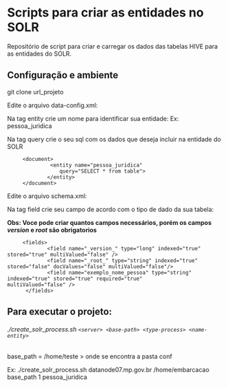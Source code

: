 #  Scripts para criar as entidades no SOLR
Repositório de script para criar e carregar os dados das tabelas HIVE para as entidades do SOLR.

## Configuração e ambiente

git clone url_projeto

Edite o arquivo data-config.xml:

Na tag entity crie um nome para identificar sua entidade: Ex: pessoa_juridica

Na tag query crie o seu sql com os dados que deseja incluir na entidade do SOLR


         <document>
                  <entity name="pessoa_juridica"
                     query="SELECT * from table">
                 </entity>
         </document>

Edite o arquivo schema.xml:

Na tag field crie seu campo de acordo com o tipo de dado da sua tabela:

**Obs: Voce pode criar quantos campos necessários, porém os campos _version_ e _root_ são obrigatorios**

         <fields>
                 <field name="_version_" type="long" indexed="true" stored="true" multiValued="false" />
                 <field name="_root_" type="string" indexed="true" stored="false" docValues="false" multiValued="false"/>
                 <field name="exemplo_nome_pessoa" type="string" indexed="true" stored="true" required="true"          multiValued="false" />
          </fields>

## Para executar o projeto:

###### ./create_solr_process.sh  `<server> <base-path> <type-process> <name-entity>`
         
base_path = /home/teste > onde se encontra a pasta conf 
         
Ex: ./create_solr_process.sh datanode07.mp.gov.br /home/embarcacao base_path 1 pessoa_juridica
